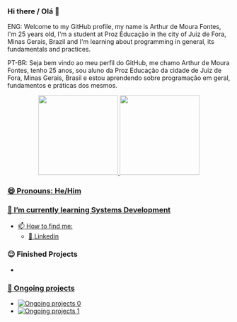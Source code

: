 ### Hi there / Olá 👋

ENG: Welcome to my GitHub profile, my name is Arthur de Moura Fontes, I'm 25 years old, I'm a student at Proz Educação in the city of Juiz de Fora, Minas Gerais, Brazil and I'm learning about programming in general, its fundamentals and practices.

PT-BR: Seja bem vindo ao meu perfil do GitHub, me chamo Arthur de Moura Fontes, tenho 25 anos, sou aluno da Proz Educação da cidade de Juiz de Fora, Minas Gerais, Brasil e estou aprendendo sobre programação em geral, fundamentos e práticas dos mesmos.

<div align="center">
  <a href="https://github.com/ArthurFontes762">
  <img height="180em" src="https://github-readme-stats.vercel.app/api?username=ArthurFontes762&show_icons=true&theme=tokyonight&include_all_commits=true&count_private=true"/>
  <img height="180em" src="https://github-readme-stats.vercel.app/api/top-langs/?username=ArthurFontes762&layout=compact&langs_count=7&theme=tokyonight"/>
</div>


### 😄 Pronouns: He/Him
### 🌱 I’m currently learning Systems Development

- :mailbox: How to find me:
  - :office: [Linkedin](linkedin.com/in/arthur-de-moura-fontes/)
 
### 😌 Finished Projects

- <a Sonic Memory Game href="https://arthurfontes762.github.io/Sonic-Memory-Game-JavaScript-2024_08_29/">

### 🤔 Ongoing projects

- <a target="_blank" href="https://github.com/ArthurFontes762/ShiandeGames-Moralizadas"><img src="https://github.com/ArthurFontes762/ShiandeGames-Moralizadas" alt="Ongoing projects 0">
- <a target="_blank" href="https://github.com/BrunoDG/Moralizada_ShiandeGames"><img src="https://github.com/BrunoDG/Moralizada_ShiandeGames" alt="Ongoing projects 1">

<!--
**ArthurFontes762/ArthurFontes762** is a ✨ _special_ ✨ repository because its `README.md` (this file) appears on your GitHub profile.

Here are some ideas to get you started:

- 🔭 I’m currently working on ...
- 🌱 I’m currently learning ...
- 👯 I’m looking to collaborate on ...
- 🤔 I’m looking for help with ...
- 💬 Ask me about ...
- 📫 How to reach me: ...
- 😄 Pronouns: ...
- ⚡ Fun fact: ...
-->
